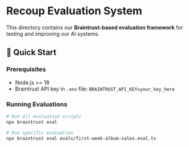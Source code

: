 # Recoup Evaluation System

This directory contains our **Braintrust-based evaluation framework** for testing and improving our AI systems.

## 🚀 Quick Start

### Prerequisites

- Node.js >= 18
- Braintrust API key in `.env` file: `BRAINTRUST_API_KEY=your_key_here`

### Running Evaluations

```bash
# Run all evaluation scripts
npx braintrust eval

# Run specific evaluation
npx braintrust eval evals/first-week-album-sales.eval.ts
```
